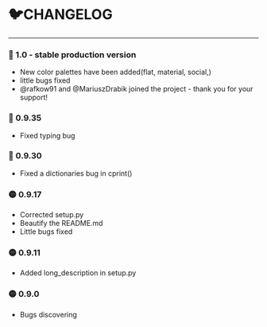 # 🐦CHANGELOG

---
### 🎉 1.0 - stable production version 
* New color palettes have been added(flat, material, social,)
* little bugs fixed
* @rafkow91 and @MariuszDrabik joined the project - thank you for your support!

### 🐛 0.9.35
* Fixed typing bug

### 🐛 0.9.30
* Fixed a dictionaries bug in cprint()

### 🟡 0.9.17

* Corrected setup.py
* Beautify the README.md
* Little bugs fixed

### 🟡 0.9.11

* Added long_description in setup.py

### 🟡 0.9.0

* Bugs discovering